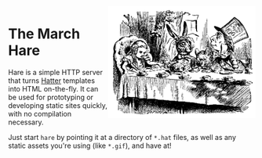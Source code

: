 <img src="./img/hare1.gif" width="300" align="right" />

# The March Hare

Hare is a simple HTTP server that turns [Hatter] templates into
HTML on-the-fly. It can be used for prototyping or developing static
sites quickly, with no compilation necessary.

Just start `hare` by pointing it at a directory of `*.hat` files, as
well as any static assets you're using (like `*.gif`), and have at!

[hatter]: https://github.com/xvxx/hatter
